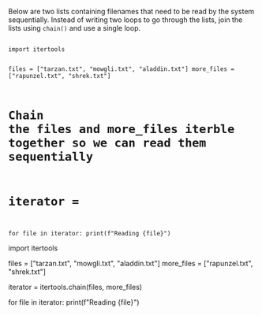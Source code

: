 Below are two lists containing filenames that need to be read by the system sequentially. Instead of writing two loops to go through the lists, join the lists using `chain()` and use a single loop.


<Editor lang="python" type="exercise">
<code>
import itertools

files = ["tarzan.txt", "mowgli.txt", "aladdin.txt"]
more_files = ["rapunzel.txt", "shrek.txt"]

# Chain the files and more_files iterble together so we can read them sequentially
# iterator = 

for file in iterator:
  print(f"Reading {file}")
</code>

<solution>
import itertools

files = ["tarzan.txt", "mowgli.txt", "aladdin.txt"]
more_files = ["rapunzel.txt", "shrek.txt"]

iterator = itertools.chain(files, more_files)

for file in iterator:
  print(f"Reading {file}")
</solution>
</Editor>